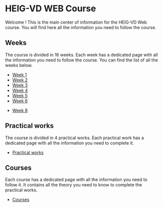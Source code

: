 # HEIG-VD WEB Course

Welcome ! This is the main center of information for the HEIG-VD Web course. You will find here all the information you need to follow the course.

## Weeks

The course is divided in 16 weeks. Each week has a dedicated page with all the information you need to follow the course. You can find the list of all the weeks below.

- [Week 1](./weeks/week-1.md)
- [Week 2](./weeks/week-2.md)
- [Week 3](./weeks/week-3.md)
- [Week 4](./weeks/week-4.md)
- [Week 5](./weeks/week-5.md)
- [Week 6](./weeks/week-6.md)
<!-- - ~~[Week 7](./weeks/week-7.md)~~ -->
- [Week 8](./weeks/week-8.md)
<!-- - [Week 9](./weeks/week-9.md) -->
<!-- - [Week 10](./weeks/week-10.md) -->
<!-- - [Week 11](./weeks/week-11.md) -->
<!-- - [Week 12](./weeks/week-12.md) -->
<!-- - [Week 13](./weeks/week-13.md) -->
<!-- - [Week 14](./weeks/week-14.md) -->
<!-- - [Week 15](./weeks/week-15.md) -->
<!-- - [Week 16](./weeks/week-16.md) -->

## Practical works

The course is divided in 4 practical works. Each practical work has a dedicated page with all the information you need to complete it.

- [Practical works](./practical-works/index.md)

## Courses

Each course has a dedicated page with all the information you need to follow it. It contains all the theory you need to know to complete the practical works.

- [Courses](./courses/index.md)

